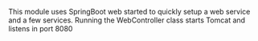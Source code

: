 This module uses SpringBoot web started to quickly setup a web service and a few services.
Running the WebController class starts Tomcat and listens in port 8080